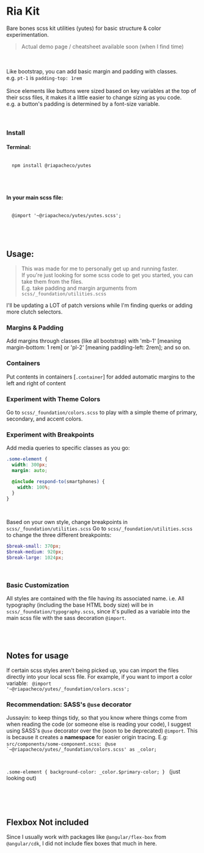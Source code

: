 # Ria Kit

Bare bones scss kit utilities (yutes) for basic structure & color experimentation.
> Actual demo page / cheatsheet available soon (when I find time)

<br><br>
Like bootstrap, you can add basic margin and padding with classes.<br>
e.g. `pt-1` is `padding-top: 1rem`
<br><br>
Since elements like buttons were sized based on key variables at the top of their scss files, it makes it a little easier to change sizing as you code.<br>
e.g. a button's padding is determined by a font-size variable.
<br><br><br>

### Install

#### Terminal:
<code>
  npm install @riapacheco/yutes
</code>

<br><br>

#### In your main scss file:
<code>
  @import '~@riapacheco/yutes/yutes.scss';
</code>


<br>
<br>
<br>

## Usage:

> This was made for me to personally get up and running faster.<br> If you're just looking for some scss code to get you started, you can take them from the files. <br> E.g. take padding and margin arguments from `scss/_foundation/utilities.scss`

I'll be updating a LOT of patch versions while I'm finding querks or adding more clutch selectors.

### Margins & Padding
Add margins through classes (like all bootstrap) with 'mb-1' [meaning margin-bottom: 1 rem] or 'pl-2' [meaning paddling-left: 2rem]; and so on.

### Containers
Put contents in containers [`.container`] for added automatic margins to the left and right of content

### Experiment with Theme Colors
Go to `scss/_foundation/colors.scss` to play with a simple theme of primary, secondary, and accent colors. 

### Experiment with Breakpoints
Add media queries to specific classes as you go:
```scss
.some-element {
  width: 300px;
  margin: auto;

  @include respond-to(smartphones) {
    width: 100%;
  }
}
```
<br>

Based on your own style, change breakpoints in `scss/_foundation/utilities.scss`
Go to `scss/_foundation/utilities.scss` to change the three different breakpoints:
```scss
$break-small: 370px;
$break-medium: 920px;
$break-large: 1024px;
```

<br>

### Basic Customization
All styles are contained with the file having its associated name. 
i.e. All typography (including the base HTML body size) will be in `scss/_foundation/typography.scss`, since it's pulled as a variable into the main scss file with the sass decoration `@import`.

<br><br>

## Notes for usage
If certain scss styles aren't being picked up, you can import the files directly into your local scss file. For example, if you want to import a color variable:
<code>
  @import '~@riapacheco/yutes/_foundation/colors.scss';
</code>

### Recommendation: SASS's `@use` decorator
Jussayin: to keep things tidy, so that you know where things come from when reading the code (or someone else is reading your code), I suggest using SASS's `@use` decorator over the (soon to be deprecated) `@import`. This is because it creates a <strong>namespace</strong> for easier origin tracing. E.g:
`src/components/some-component.scss`:
<code>
@use `~@riapacheco/yutes/_foundation/colors.scss' as _color;

.some-element {
  background-color: _color.$primary-color;
}
</code>
(just looking out)

<br><br><br>


## Flexbox Not included
Since I usually work with packages like `@angular/flex-box` from `@angular/cdk`, I did not include flex boxes that much in here. 